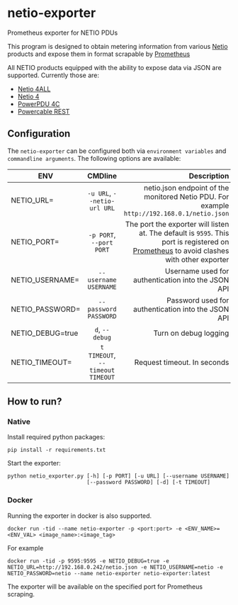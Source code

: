 # netio-exporter
Prometheus exporter for NETIO PDUs

This program is designed to obtain metering information from various [Netio](https://www.netio-products.com/en/products/all-products) products and expose them in format scrapable by [Prometheus](https://prometheus.io/)


All NETIO products equipped with the ability to expose data via JSON are supported. Currently those are:
- [Netio 4ALL](https://www.netio-products.com/en/device/netio-4all) 
- [Netio 4](https://www.netio-products.com/en/device/netio-4) 
- [PowerPDU 4C](https://www.netio-products.com/en/device/powerpdu-4c) 
- [Powercable REST](https://www.netio-products.com/en/device/powercable-rest-101x) 

## Configuration
The `netio-exporter` can be configured both via `environment variables` and `commandline arguments`. The following options are available:

| ENV   |      CMDline      |  Description |
|----------|:-------------:|------:|
| NETIO_URL=<url> | `-u URL`, `--netio-url URL` | netio.json endpoint of the monitored Netio PDU. For example `http://192.168.0.1/netio.json` |
| NETIO_PORT=<port> | `-p PORT`, `--port PORT` | The port the exporter will listen at. The default is `9595`. This port is registered on [Prometheus](https://github.com/prometheus/prometheus/wiki/Default-port-allocations#exporters-starting-at-9100) to avoid clashes with other exporter |
| NETIO_USERNAME=<username> | `--username USERNAME` | Username used for authentication into the JSON API |
| NETIO_PASSWORD=<pass> | `--password PASSWORD` | Password used for authentication into the JSON API |
| NETIO_DEBUG=true | `d`, `--debug` | Turn on debug logging |
| NETIO_TIMEOUT=<timeout> | `t TIMEOUT`, `--timeout TIMEOUT` | Request timeout. In seconds |


## How to run?
### Native
Install required python packages:
```
pip install -r requirements.txt
```

Start the exporter:
```
python netio_exporter.py [-h] [-p PORT] [-u URL] [--username USERNAME]
                         [--password PASSWORD] [-d] [-t TIMEOUT]
```

### Docker
Running the exporter in docker is also supported.
```
docker run -tid --name netio-exporter -p <port:port> -e <ENV_NAME>=<ENV_VAL> <image_name>:<image_tag>

``` 

For example
```
docker run -tid -p 9595:9595 -e NETIO_DEBUG=true -e NETIO_URL=http://192.168.0.242/netio.json -e NETIO_USERNAME=netio -e NETIO_PASSWORD=netio --name netio-exporter netio-exporter:latest 

```

The exporter will be available on the specified port for Prometheus scraping.